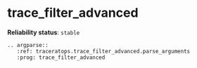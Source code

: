 # trace_filter_advanced

**Reliability status**: `stable`

```{eval-rst}
.. argparse::
   :ref: traceratops.trace_filter_advanced.parse_arguments
   :prog: trace_filter_advanced
```
